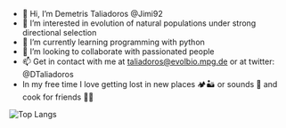 - 👋 Hi, I’m Demetris Taliadoros @Jimi92
- 👀 I’m interested in evolution of natural populations under strong directional selection
- 🌱 I’m currently learning programming with python
- 💞️ I’m looking to collaborate with passionated people
- 📫 Get in contact with me at taliadoros@evolbio.mpg.de or at twitter: @DTaliadoros
- In my free time I love getting lost in new places 🏕🏜 or sounds 🎷 and cook for friends 🥞🍗

![Top Langs](https://github-readme-stats.vercel.app/api/top-langs/?username=Jimi92&layout=compact)

<!---
Jimi92/Jimi92 is a ✨ special ✨ repository because its `README.md` (this file) appears on your GitHub profile.
You can click the Preview link to take a look at your changes.
--->
